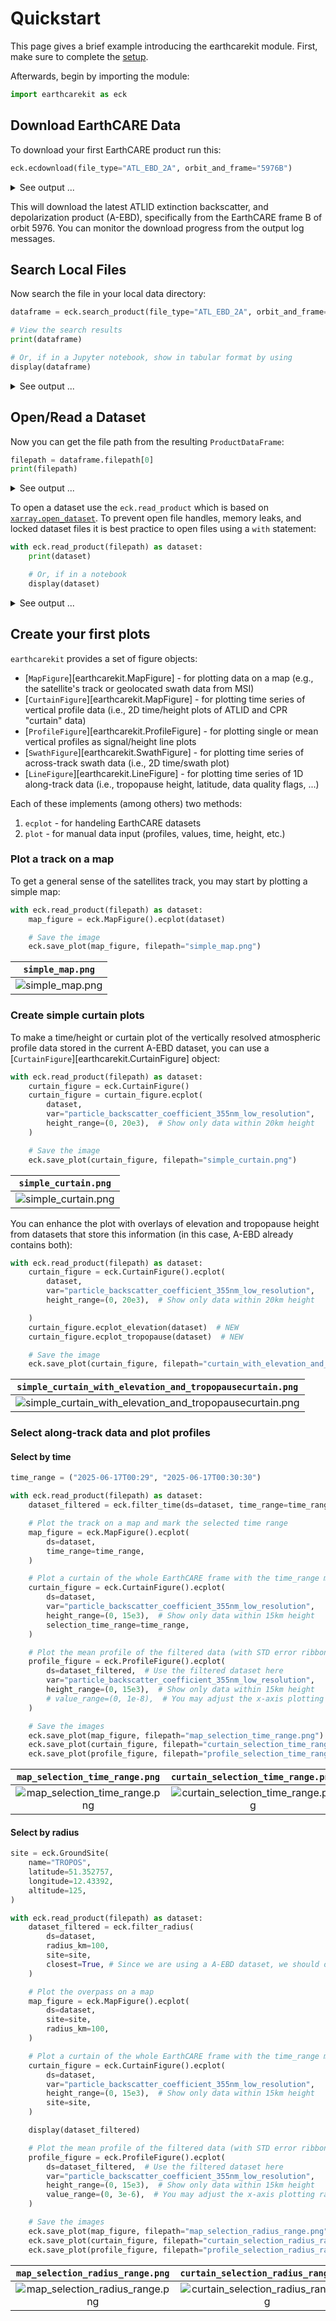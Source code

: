 # Quickstart

This page gives a brief example introducing the earthcarekit module.
First, make sure to complete the [setup](setup.md).

Afterwards, begin by importing the module:

```python
import earthcarekit as eck
```

## Download EarthCARE Data

To download your first EarthCARE product run this:

```python
eck.ecdownload(file_type="ATL_EBD_2A", orbit_and_frame="5976B")
```

<details>
<summary>See output ...</summary>

```terminal
#======================================================================#
#                       EarthCARE Download Tool                        #
#                         earthcarekit 0.2.2                           #
#======================================================================#
# Settings
# - is_download=True
# - is_overwrite=False
# - is_unzip=True
# - is_delete=True
# - is_create_subdirs=True
# - is_log=False
# - is_debug=False
# - is_export_results=False
# - idx_selected_input=None
# - config_filepath=<~/.config/earthcarekit/default_config.toml>
# - data_dirpath=<~/path_to_data>

+----------------------------------------------------------------------+
| STEP 1/2 - Search products                       2025-08-15 14:06:01 |
+----------------------------------------------------------------------+

*[1/1] Search request: ATL_EBD_2A, frame=B, orbits=[5976]
 [1/1] Files found in collection 'EarthCAREL2Validated': 1

List of files found (total number 1):
 [1]  ECA_EXAG_ATL_EBD_2A_20250617T002721Z_20250617T024837Z_05976B
Note: To export this list use the option --export_results
Note: To select only one specific file use the option -i/--select_file_at_index

+----------------------------------------------------------------------+
| STEP 2/2 - Download products                     2025-08-15 14:06:01 |
+----------------------------------------------------------------------+

*[1/1] Starting: ECA_EXAG_ATL_EBD_2A_20250617T002721Z_20250617T024837Z_05976B
 [1/1] Authenticate at dissemination service: ec-pdgs-dissemination2.eo.esa.int
 [1/1] Download completed (00:00:29 - 2.58 MB/s - 76.08/76.08 MB)                   
 [1/1] File extracted and ZIP-file deleted. (see <~/path_to_data/level2a/ATL_EBD_2A/2025/06/17/ECA_EXAG_ATL_EBD_2A_20250617T002721Z_20250617T024837Z_05976B>)

+----------------------------------------------------------------------+
| EXECUTION SUMMARY                                2025-08-15 14:06:09 |
+----------------------------------------------------------------------+
| Time taken          00:00:09                                         |
| API search requests 1                                                |
| Remote files found  1                                                |
| Files downloaded    1 (17.07 MB at ~3.49 MB/s)                       |
| Files unzipped      1                                                |
| Errors occured      0                                                |
+----------------------------------------------------------------------+
```

</details>

This will download the latest ATLID extinction
backscatter, and depolarization product (A-EBD), specifically from the EarthCARE frame B of orbit 5976.
You can monitor the download progress from the output log messages.

## Search Local Files

Now search the file in your local data directory:

```python
dataframe = eck.search_product(file_type="ATL_EBD_2A", orbit_and_frame="5976B")

# View the search results
print(dataframe)

# Or, if in a Jupyter notebook, show in tabular format by using
display(dataframe)
```

<details markdown="block">
<summary>See output ...</summary>

| | mission_id | agency | latency | baseline | file_type | start_sensing_time | start_processing_time | orbit_number | frame_id | orbit_and_frame | name | filepath | hdr_filepath |
| --- | --- | --- | --- | --- | --- | --- | --- | --- | --- | --- | --- | --- | --- |
| 0 | ECA | E | X | AG | ATL_EBD_2A | 2025-06-17 00:27:21 | 2025-06-17 02:48:37 | 5976 | B | 05976B | ECA_EXAG_ATL_EBD_2A_... | ~/path_to_data/... | ~/path_to_data/... |

</details>

## Open/Read a Dataset

Now you can get the file path from the resulting `ProductDataFrame`:

```python
filepath = dataframe.filepath[0]
print(filepath)
```

<details>
<summary>See output ...</summary>

```terminal
~/path_to_data/level2a/ATL_EBD_2A/2025/06/17/ECA_EXAG_ATL_TC__2A_20250617T002721Z_20250617T024837Z_05976B/ECA_EXAG_ATL_TC__2A_20250617T002721Z_20250617T024837Z_05976B.h5
```

</details>

To open a dataset use the `eck.read_product` which is based on [`xarray.open_dataset`](https://docs.xarray.dev/en/stable/generated/xarray.open_dataset.html). To prevent open file handles, memory leaks, and locked dataset files it is best practice to open files using a `with` statement:

```python
with eck.read_product(filepath) as dataset:
    print(dataset)

    # Or, if in a notebook
    display(dataset)
```

<details>
<summary>See output ...</summary>

```terminal
<xarray.Dataset> Size: 234MB
Dimensions:                                                         (
                                                                     along_track: 4946,
                                                                     vertical: 242,
                                                                     layer: 25,
                                                                     n_state: 351)
Dimensions without coordinates: along_track, vertical, layer, n_state
Data variables: (12/74)
    filename                                                        <U60 240B ...
    file_type                                                       <U10 40B ...
    frame_id                                                        <U1 4B 'B'
    orbit_number                                                    uint32 4B ...
    orbit_and_frame                                                 <U6 24B '...
    baseline                                                        <U2 8B 'AG'
    ...                                                              ...
    lidar_ratio_355nm_low_resolution_error                          (along_track, vertical) float32 5MB ...
    retrieved_state_vector                                          (along_track, n_state) float32 7MB ...
    state_vector_prior                                              (along_track, n_state) float32 7MB ...
    state_vector_prior_error                                        (along_track, n_state) float32 7MB ...
    final_chi_square                                                (along_track) float32 20kB ...
    initial_chi_square                                              (along_track) float32 20kB ...
```

</details>

## Create your first plots

`earthcarekit` provides a set of figure objects:

- [`MapFigure`][earthcarekit.MapFigure] - for plotting data on a map (e.g., the satellite's track or geolocated swath data from MSI)
- [`CurtainFigure`][earthcarekit.MapFigure] - for plotting time series of vertical profile data (i.e., 2D time/height plots of ATLID and CPR "curtain" data)
- [`ProfileFigure`][earthcarekit.ProfileFigure] - for plotting single or mean vertical profiles as signal/height line plots
- [`SwathFigure`][earthcarekit.SwathFigure] - for plotting time series of across-track swath data (i.e., 2D time/swath plot)
- [`LineFigure`][earthcarekit.LineFigure] - for plotting time series of 1D along-track data (i.e., tropopause height, latitude, data quality flags, ...)

Each of these implements (among others) two methods:

1. `ecplot` - for handeling EarthCARE datasets
2. `plot` - for manual data input (profiles, values, time, height, etc.)

### Plot a track on a map

To get a general sense of the satellites track, you may start by plotting a simple map:

```python
with eck.read_product(filepath) as dataset:
    map_figure = eck.MapFigure().ecplot(dataset)

    # Save the image
    eck.save_plot(map_figure, filepath="simple_map.png")
```

| `simple_map.png` |
|:---:|
| ![`simple_map.png`](./images/simple_map.png) |



### Create simple curtain plots

To make a time/height or curtain plot of the vertically resolved atmospheric profile data stored in the current A-EBD dataset, you can use a [`CurtainFigure`][earthcarekit.CurtainFigure] object:

```python
with eck.read_product(filepath) as dataset:
    curtain_figure = eck.CurtainFigure()
    curtain_figure = curtain_figure.ecplot(
        dataset,
        var="particle_backscatter_coefficient_355nm_low_resolution",
        height_range=(0, 20e3),  # Show only data within 20km height
    )

    # Save the image
    eck.save_plot(curtain_figure, filepath="simple_curtain.png")
```

| `simple_curtain.png` |
|:---:|
| ![`simple_curtain.png`](./images/simple_curtain.png) |

You can enhance the plot with overlays of elevation and tropopause height from datasets that store this information (in this case, A-EBD already contains both):

```python
with eck.read_product(filepath) as dataset:
    curtain_figure = eck.CurtainFigure().ecplot(
        dataset,
        var="particle_backscatter_coefficient_355nm_low_resolution",
        height_range=(0, 20e3),  # Show only data within 20km height

    )
    curtain_figure.ecplot_elevation(dataset)  # NEW
    curtain_figure.ecplot_tropopause(dataset)  # NEW

    # Save the image
    eck.save_plot(curtain_figure, filepath="curtain_with_elevation_and_tropopause.png")
```

| `simple_curtain_with_elevation_and_tropopausecurtain.png` |
|:---:|
| ![`simple_curtain_with_elevation_and_tropopausecurtain.png`](./images/curtain_with_elevation_and_tropopause.png) |

### Select along-track data and plot profiles

#### Select by time

```python
time_range = ("2025-06-17T00:29", "2025-06-17T00:30:30")

with eck.read_product(filepath) as dataset:
    dataset_filtered = eck.filter_time(ds=dataset, time_range=time_range)

    # Plot the track on a map and mark the selected time range
    map_figure = eck.MapFigure().ecplot(
        ds=dataset,
        time_range=time_range,
    )

    # Plot a curtain of the whole EarthCARE frame with the time_range marked
    curtain_figure = eck.CurtainFigure().ecplot(
        ds=dataset,
        var="particle_backscatter_coefficient_355nm_low_resolution",
        height_range=(0, 15e3),  # Show only data within 15km height
        selection_time_range=time_range,
    )

    # Plot the mean profile of the filtered data (with STD error ribbon)
    profile_figure = eck.ProfileFigure().ecplot(
        ds=dataset_filtered,  # Use the filtered dataset here
        var="particle_backscatter_coefficient_355nm_low_resolution",
        height_range=(0, 15e3),  # Show only data within 15km height
        # value_range=(0, 1e-8),  # You may adjust the x-axis plotting range
    )

    # Save the images
    eck.save_plot(map_figure, filepath="map_selection_time_range.png")
    eck.save_plot(curtain_figure, filepath="curtain_selection_time_range.png")
    eck.save_plot(profile_figure, filepath="profile_selection_time_range.png")
```

`map_selection_time_range.png` | `curtain_selection_time_range.png` | `profile_selection_time_range.png`
:---:|:---:|:---:
![`map_selection_time_range.png`](./images/map_selection_time_range.png) | ![`curtain_selection_time_range.png`](./images/curtain_selection_time_range.png)  |  ![`profile_selection_time_range.png`](./images/profile_selection_time_range.png)

#### Select by radius

```python
site = eck.GroundSite(
    name="TROPOS",
    latitude=51.352757,
    longitude=12.43392,
    altitude=125,
)

with eck.read_product(filepath) as dataset:
    dataset_filtered = eck.filter_radius(
        ds=dataset,
        radius_km=100,
        site=site,
        closest=True, # Since we are using a A-EBD dataset, we should only select the closest profile
    )

    # Plot the overpass on a map
    map_figure = eck.MapFigure().ecplot(
        ds=dataset,
        site=site,
        radius_km=100,
    )

    # Plot a curtain of the whole EarthCARE frame with the time_range marked
    curtain_figure = eck.CurtainFigure().ecplot(
        ds=dataset,
        var="particle_backscatter_coefficient_355nm_low_resolution",
        height_range=(0, 15e3),  # Show only data within 15km height
        site=site,
    )

    display(dataset_filtered)

    # Plot the mean profile of the filtered data (with STD error ribbon)
    profile_figure = eck.ProfileFigure().ecplot(
        ds=dataset_filtered,  # Use the filtered dataset here
        var="particle_backscatter_coefficient_355nm_low_resolution",
        height_range=(0, 15e3),  # Show only data within 15km height
        value_range=(0, 3e-6),  # You may adjust the x-axis plotting range
    )

    # Save the images
    eck.save_plot(map_figure, filepath="map_selection_radius_range.png")
    eck.save_plot(curtain_figure, filepath="curtain_selection_radius_range.png")
    eck.save_plot(profile_figure, filepath="profile_selection_radius_range.png")
```

`map_selection_radius_range.png` | `curtain_selection_radius_range.png` | `profile_selection_radius_range.png`
:---:|:---:|:---:
![`map_selection_radius_range.png`](./images/map_selection_radius_range.png) | ![`curtain_selection_radius_range.png`](./images/curtain_selection_radius_range.png)  |  ![`profile_selection_radius_range.png`](./images/profile_selection_radius_range.png)
